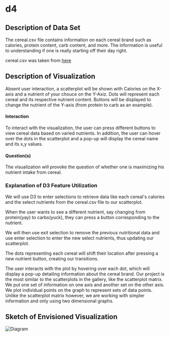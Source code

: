 # d4

## Description of Data Set
The cereal.csv file contains information on each cereal brand such as calories, protein content, carb content, and more.
The information is useful to understanding if one is really starting off their day right.

cereal.csv was taken from [here](https://gist.github.com/SinnerShanky/925f08febd10b40b8b5e)

## Description of Visualization
Absent user interaction, a scatterplot will be shown with Calories on the X-axis and a nutrient of your chouce on the Y-Axiz. Dots will represent each cereal and its respective nutrient content. Buttons will be displayed to change the nutrient of the Y-axis (from protein to carb as an example).

#### Interaction
To interact with the visualization, the user can press different buttons to view cereal data based on varied nutrients. In addition, the user can hover over the dots in the scatterplot and a pop-up will display the cereal name and its x,y values.

#### Question(s)
The visualization will provoke the question of whether one is maximizing his nutrient intake from cereal.

### Explanation of D3 Feature Utilization 
We will use D3 to enter selections to retrieve data like each cereal's calories and the select nutrients from the cereal.csv file to our scatterplot.

When the user wants to see a different nutrient, say changing from protein(yay) to carbs(yuck), they can press a button corresponding to the nutrient.

We will then use exit selection to remove the previous nutritional data and use enter selection to enter the new select nutrients, thus updating our scatterplot.

The dots representing each cereal will shift their location after pressing a new nutrient button, creating our transitions.

The user interacts with the plot by hovering over each dot, which will display a pop-up detailing information about the cereal brand.
Our project is the most similar to the scatterplots in the gallery, like the scatterplot matrix. We put one set of information on one axis and another set on the other axis. We plot individual points on the graph to represent sets of data points. Unlike the scatterplot matrix however, we are working with simpler information and only using two dimensional graphs.  

## Sketch of Envisioned Visualization
![Diagram](https://i.imgur.com/e0Zbpcw.png)


